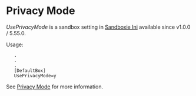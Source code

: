 # Privacy Mode

_UsePrivacyMode_ is a sandbox setting in [Sandboxie Ini](SandboxieIni.md) available since v1.0.0 / 5.55.0.

Usage:

```
   .
   .
   .
   [DefaultBox]
   UsePrivacyMode=y
```

See [Privacy Mode](../PlusContent/privacy-mode.md) for more information.
